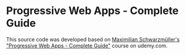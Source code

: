 # Progressive Web Apps - Complete Guide
This source code was developed based on [Maximilian Schwarzmüller's "Progressive Web Apps - Complete Guide"](https://www.udemy.com/course/progressive-web-app-pwa-the-complete-guide/) course on udemy.com.
